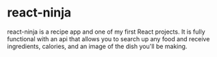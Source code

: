 # react-ninja


react-ninja is a recipe app and one of my first React projects. It is fully functional with an api that allows you to search up any food and receive ingredients, calories, and an image of the dish you'll be making.
